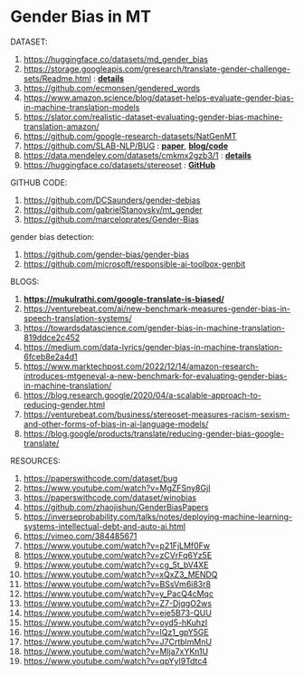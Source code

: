 # Gender Bias in MT

DATASET:
1. https://huggingface.co/datasets/md_gender_bias
2. https://storage.googleapis.com/gresearch/translate-gender-challenge-sets/Readme.html : [**details**](https://ai.google/static/documents/case-study-translate-gender-bias.pdf)
3. https://github.com/ecmonsen/gendered_words
4. https://www.amazon.science/blog/dataset-helps-evaluate-gender-bias-in-machine-translation-models
5. https://slator.com/realistic-dataset-evaluating-gender-bias-machine-translation-amazon/
6. https://github.com/google-research-datasets/NatGenMT
7. https://github.com/SLAB-NLP/BUG : [**paper**](https://aclanthology.org/2021.findings-emnlp.211.pdf), [**blog/code**](https://paperswithcode.com/dataset/bug)
8. https://data.mendeley.com/datasets/cmkmx2gzb3/1 : [**details**](https://www.sciencedirect.com/science/article/pii/S2352340922001172#bib0001)
9. https://huggingface.co/datasets/stereoset : [**GitHub**](https://github.com/moinnadeem/StereoSet)


GITHUB CODE:
1. https://github.com/DCSaunders/gender-debias
2. https://github.com/gabrielStanovsky/mt_gender
3. https://github.com/marceloprates/Gender-Bias

  gender bias detection:
1. https://github.com/gender-bias/gender-bias
2. https://github.com/microsoft/responsible-ai-toolbox-genbit


BLOGS:
1. **https://mukulrathi.com/google-translate-is-biased/**
2. https://venturebeat.com/ai/new-benchmark-measures-gender-bias-in-speech-translation-systems/
3. https://towardsdatascience.com/gender-bias-in-machine-translation-819ddce2c452
4. https://medium.com/data-lyrics/gender-bias-in-machine-translation-6fceb8e2a4d1
5. https://www.marktechpost.com/2022/12/14/amazon-research-introduces-mtgeneval-a-new-benchmark-for-evaluating-gender-bias-in-machine-translation/
6. https://blog.research.google/2020/04/a-scalable-approach-to-reducing-gender.html
7. https://venturebeat.com/business/stereoset-measures-racism-sexism-and-other-forms-of-bias-in-ai-language-models/
8. https://blog.google/products/translate/reducing-gender-bias-google-translate/


RESOURCES:
1. https://paperswithcode.com/dataset/bug
2. https://www.youtube.com/watch?v=MgZFSny8GjI
3. https://paperswithcode.com/dataset/winobias
4. https://github.com/zhaojishun/GenderBiasPapers
5. https://inverseprobability.com/talks/notes/deploying-machine-learning-systems-intellectual-debt-and-auto-ai.html
6. https://vimeo.com/384485671
7. https://www.youtube.com/watch?v=p21FjLMf0Fw
8. https://www.youtube.com/watch?v=zCVrFq6Yz5E
9. https://www.youtube.com/watch?v=cg_5t_bV4XE
10. https://www.youtube.com/watch?v=xQxZ3_MENDQ
11. https://www.youtube.com/watch?v=BSsVm6i83r8
12. https://www.youtube.com/watch?v=y_PacQ4cMqc
13. https://www.youtube.com/watch?v=Z7-DjqgO2ws
14. https://www.youtube.com/watch?v=eje5B73-QUU
15. https://www.youtube.com/watch?v=oyd5-hKuhzI
16. https://www.youtube.com/watch?v=lQz1_gpY5GE
17. https://www.youtube.com/watch?v=J7CrtblmMnU
18. https://www.youtube.com/watch?v=Mlja7xYKn1U
19. https://www.youtube.com/watch?v=qpYyI9Tdtc4

